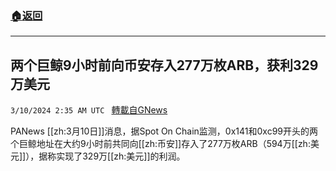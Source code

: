 ###  [:house:返回](README.md)
---


## 两个巨鲸9小时前向币安存入277万枚ARB，获利329万美元
`3/10/2024 2:35 AM UTC ` [轉載自GNews](https://gnews.org/articles/2380837)

PANews [[zh:3月10日]]消息，据Spot On Chain监测，0x141和0xc99开头的两个巨鲸地址在大约9小时前共同向[[zh:币安]]存入了277万枚ARB（594万[[zh:美元]]），据称实现了329万[[zh:美元]]的利润。
